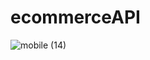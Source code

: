 # ecommerceAPI
![mobile (14)](https://github.com/FidanHaliti/ecommerceAPI/assets/106803795/c6a0f39f-a2d8-463b-ac15-d9bf23bca24a)
